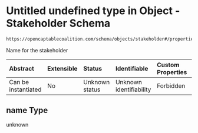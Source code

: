 # Untitled undefined type in Object - Stakeholder Schema

```txt
https://opencaptablecoalition.com/schema/objects/stakeholder#/properties/name
```

Name for the stakeholder

| Abstract            | Extensible | Status         | Identifiable            | Custom Properties | Additional Properties | Access Restrictions | Defined In                                                                                      |
| :------------------ | :--------- | :------------- | :---------------------- | :---------------- | :-------------------- | :------------------ | :---------------------------------------------------------------------------------------------- |
| Can be instantiated | No         | Unknown status | Unknown identifiability | Forbidden         | Allowed               | none                | [Stakeholder.schema.json*](../../schema/objects/Stakeholder.schema.json "open original schema") |

## name Type

unknown
